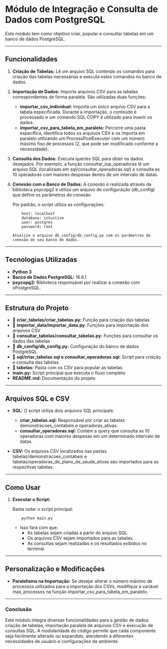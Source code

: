 # Módulo de Integração e Consulta de Dados com PostgreSQL

Este módulo tem como objetivo criar, popular e consultar tabelas em um banco de dados PostgreSQL.

---

## Funcionalidades

1. **Criação de Tabelas:** Lê um arquivo SQL contendo os comandos para criação das tabelas necessárias e executa estes comandos no banco de dados.
2. **Importação de Dados:** Importa arquivos CSV para as tabelas correspondentes de forma paralela. São utilizadas duas funções:
    - **importar_csv_individual:** Importa um único arquivo CSV para a tabela especificada. Durante a importação, o conteúdo é processado e um comando SQL COPY é utilizado para inserir os dados.
    - **importar_csv_para_tabela_em_paralelo:** Percorre uma pasta específica, identifica todos os arquivos CSV e os importa em paralelo utilizando um ProcessPoolExecutor com um número máximo fixo de processos (2, que pode ser modificado conforme a necessidade).

3. **Consulta dos Dados:** Executa queries SQL para obter os dados desejados. Por exemplo, a função consultar_top_operadoras lê um arquivo SQL (localizado em sql/consultar_operadoras.sql) e consulta as 10 operadoras com maiores despesas dentro de um intervalo de datas.
4. **Conexão com o Banco de Dados:** A conexão é realizada através da biblioteca psycopg2 e utiliza um arquivo de configuração (db_config) que define os parâmetros de conexão.

    Por padrão, o script utiliza as configurações:

    ```
        host: localhost
        database: intuitive
        user: postgres
        password: root
    ```

    `
        Atualize o arquivo db_config/db_config.py com os parâmetros de conexão do seu banco de dados.
    `

---

## Tecnologias Utilizadas

- **Python 3**
- **Banco de Dados PostgreSQL:** 16.8.1
- **psycopg2:** Biblioteca responsável por realizar a conexão com oPostgreSQL.

---

## Estrutura do Projeto

- 📁 **criar_tabelas/criar_tabelas.py:** Função para criação das tabelas
- 📁 **importar_data/importar_data.py**: Funções para importação dos arquivos CSV
- 📁 **consultar_tabelas/consultar_tabelas.py:** Funções para consultar os dados das tabelas
- 📁 **db_config/db_config.py:** Configuração do banco de dados PostgreSQL
- 📁 **sql/criar_tabelas.sql e consultar_operadoras.sql:** Script para criação e consulta das tabelas
- 📁 **tabelas:** Pasta com os CSV para popular as tabelas
- **main.py:** Script principal que executa o fluxo completo
- **README.md:** Documentação do projeto

---

## Arquivos SQL e CSV

- **SQL:** O script utiliza dois arquivos SQL principais:
    - **criar_tabelas.sql:** Responsável por criar as tabelas demonstracoes_contabeis e operadoras_ativas.
    - **consultar_operadoras.sql:** Contém a query que consulta as 10 operadoras com maiores despesas em um determinado intervalo de datas.

- **CSV:** Os arquivos CSV localizados nas pastas tabelas/demonstracoes_contabeis e tabelas/operadoras_de_plano_de_saude_ativas são importados para as respectivas tabelas.

---

## Como Usar

1. **Executar o Script:**

    Basta rodar o script principal:

    ```
        python main.py
    ```

    - Isso fará com que:
        - As tabelas sejam criadas a partir do arquivo SQL.
        - Os arquivos CSV sejam importados para as tabelas.
        - As consultas sejam realizadas e os resultados exibidos no terminal.

---

## Personalização e Modificações

- **Paralelismo na Importação:** Se desejar alterar o número máximo de processos utilizados para a importação dos CSVs, modifique a variável max_processos na função importar_csv_para_tabela_em_paralelo.

---

### Conclusão

Este módulo integra diversas funcionalidades para a gestão de dados: criação de tabelas, importação paralela de arquivos CSV e execução de consultas SQL. A modularidade do código permite que cada componente seja facilmente alterado ou expandido, atendendo a diferentes necessidades de usuário e configurações de ambiente.
